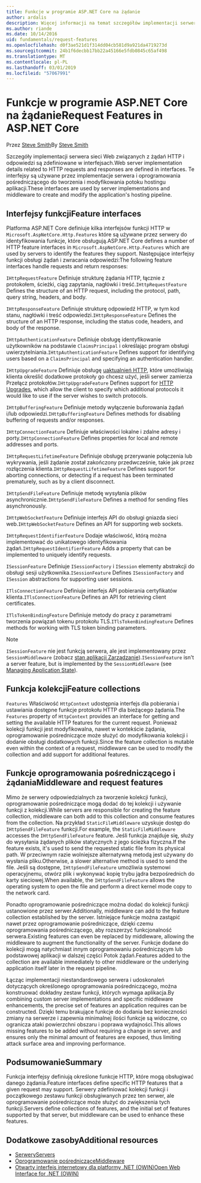 ```yaml
---
title: Funkcje w programie ASP.NET Core na żądanie
author: ardalis
description: Więcej informacji na temat szczegółów implementacji serwera sieci web związanych z żądań HTTP i odpowiedzi, które są zdefiniowane w interfejsach dla platformy ASP.NET Core.
ms.author: riande
ms.date: 10/14/2016
uid: fundamentals/request-features
ms.openlocfilehash: d0f3ae521d1f314dd04cb581d9a921da4719273d
ms.sourcegitcommit: 24b1f6decbb17bb22a45166e5fdb0845c65af498
ms.translationtype: MT
ms.contentlocale: pl-PL
ms.lasthandoff: 03/01/2019
ms.locfileid: "57067991"
---
```

# <a name="request-features-in-aspnet-core"></a><span data-ttu-id="d0810-103">Funkcje w programie ASP.NET Core na żądanie</span><span class="sxs-lookup"><span data-stu-id="d0810-103">Request Features in ASP.NET Core</span></span>

<span data-ttu-id="d0810-104">Przez [Steve Smith](https://ardalis.com/)</span><span class="sxs-lookup"><span data-stu-id="d0810-104">By [Steve Smith](https://ardalis.com/)</span></span>

<span data-ttu-id="d0810-105">Szczegóły implementacji serwera sieci Web związanych z żądań HTTP i odpowiedzi są zdefiniowane w interfejsach.</span><span class="sxs-lookup"><span data-stu-id="d0810-105">Web server implementation details related to HTTP requests and responses are defined in interfaces.</span></span> <span data-ttu-id="d0810-106">Te interfejsy są używane przez implementacje serwera i oprogramowania pośredniczącego do tworzenia i modyfikowania potoku hostingu aplikacji.</span><span class="sxs-lookup"><span data-stu-id="d0810-106">These interfaces are used by server implementations and middleware to create and modify the application's hosting pipeline.</span></span>

## <a name="feature-interfaces"></a><span data-ttu-id="d0810-107">Interfejsy funkcji</span><span class="sxs-lookup"><span data-stu-id="d0810-107">Feature interfaces</span></span>

<span data-ttu-id="d0810-108">Platforma ASP.NET Core definiuje kilka interfejsów funkcji HTTP w `Microsoft.AspNetCore.Http.Features` które są używane przez serwery do identyfikowania funkcje, które obsługują.</span><span class="sxs-lookup"><span data-stu-id="d0810-108">ASP.NET Core defines a number of HTTP feature interfaces in `Microsoft.AspNetCore.Http.Features` which are used by servers to identify the features they support.</span></span> <span data-ttu-id="d0810-109">Następujące interfejsy funkcji obsługi żądań i zwracania odpowiedzi:</span><span class="sxs-lookup"><span data-stu-id="d0810-109">The following feature interfaces handle requests and return responses:</span></span>

<span data-ttu-id="d0810-110">`IHttpRequestFeature` Definiuje strukturę żądania HTTP, łącznie z protokołem, ścieżki, ciąg zapytania, nagłówki i treść.</span><span class="sxs-lookup"><span data-stu-id="d0810-110">`IHttpRequestFeature` Defines the structure of an HTTP request, including the protocol, path, query string, headers, and body.</span></span>

<span data-ttu-id="d0810-111">`IHttpResponseFeature` Definiuje strukturę odpowiedź HTTP, w tym kod stanu, nagłówki i treść odpowiedzi.</span><span class="sxs-lookup"><span data-stu-id="d0810-111">`IHttpResponseFeature` Defines the structure of an HTTP response, including the status code, headers, and body of the response.</span></span>

<span data-ttu-id="d0810-112">`IHttpAuthenticationFeature` Definiuje obsługę identyfikowanie użytkowników na podstawie `ClaimsPrincipal` i określając program obsługi uwierzytelniania.</span><span class="sxs-lookup"><span data-stu-id="d0810-112">`IHttpAuthenticationFeature` Defines support for identifying users based on a `ClaimsPrincipal` and specifying an authentication handler.</span></span>

<span data-ttu-id="d0810-113">`IHttpUpgradeFeature` Definiuje obsługę [uaktualnień HTTP](https://tools.ietf.org/html/rfc2616.html#section-14.42), które umożliwiają klienta określić dodatkowe protokoły go chcesz użyć, jeśli serwer zamierza Przełącz protokołów.</span><span class="sxs-lookup"><span data-stu-id="d0810-113">`IHttpUpgradeFeature` Defines support for [HTTP Upgrades](https://tools.ietf.org/html/rfc2616.html#section-14.42), which allow the client to specify which additional protocols it would like to use if the server wishes to switch protocols.</span></span>

<span data-ttu-id="d0810-114">`IHttpBufferingFeature` Definiuje metody wyłączenie buforowania żądań i/lub odpowiedzi.</span><span class="sxs-lookup"><span data-stu-id="d0810-114">`IHttpBufferingFeature` Defines methods for disabling buffering of requests and/or responses.</span></span>

<span data-ttu-id="d0810-115">`IHttpConnectionFeature` Definiuje właściwości lokalne i zdalne adresy i porty.</span><span class="sxs-lookup"><span data-stu-id="d0810-115">`IHttpConnectionFeature` Defines properties for local and remote addresses and ports.</span></span>

<span data-ttu-id="d0810-116">`IHttpRequestLifetimeFeature` Definiuje obsługę przerywanie połączenia lub wykrywania, jeśli żądanie został zakończony przedwcześnie, takie jak przez rozłączenia klienta.</span><span class="sxs-lookup"><span data-stu-id="d0810-116">`IHttpRequestLifetimeFeature` Defines support for aborting connections, or detecting if a request has been terminated prematurely, such as by a client disconnect.</span></span>

<span data-ttu-id="d0810-117">`IHttpSendFileFeature` Definiuje metodę wysyłania plików asynchronicznie.</span><span class="sxs-lookup"><span data-stu-id="d0810-117">`IHttpSendFileFeature` Defines a method for sending files asynchronously.</span></span>

<span data-ttu-id="d0810-118">`IHttpWebSocketFeature` Definiuje interfejs API do obsługi gniazda sieci web.</span><span class="sxs-lookup"><span data-stu-id="d0810-118">`IHttpWebSocketFeature` Defines an API for supporting web sockets.</span></span>

<span data-ttu-id="d0810-119">`IHttpRequestIdentifierFeature` Dodaje właściwość, którą można implementować do unikatowego identyfikowania żądań.</span><span class="sxs-lookup"><span data-stu-id="d0810-119">`IHttpRequestIdentifierFeature` Adds a property that can be implemented to uniquely identify requests.</span></span>

<span data-ttu-id="d0810-120">`ISessionFeature` Definiuje `ISessionFactory` i `ISession` elementy abstrakcji do obsługi sesji użytkownika.</span><span class="sxs-lookup"><span data-stu-id="d0810-120">`ISessionFeature` Defines `ISessionFactory` and `ISession` abstractions for supporting user sessions.</span></span>

<span data-ttu-id="d0810-121">`ITlsConnectionFeature` Definiuje interfejs API pobierania certyfikatów klienta.</span><span class="sxs-lookup"><span data-stu-id="d0810-121">`ITlsConnectionFeature` Defines an API for retrieving client certificates.</span></span>

<span data-ttu-id="d0810-122">`ITlsTokenBindingFeature` Definiuje metody do pracy z parametrami tworzenia powiązań tokenu protokołu TLS.</span><span class="sxs-lookup"><span data-stu-id="d0810-122">`ITlsTokenBindingFeature` Defines methods for working with TLS token binding parameters.</span></span>

> [!NOTE]
> <span data-ttu-id="d0810-123">`ISessionFeature` nie jest funkcją serwera, ale jest implementowany przez `SessionMiddleware` (zobacz [stan aplikacji Zarządzanie](app-state.md)).</span><span class="sxs-lookup"><span data-stu-id="d0810-123">`ISessionFeature` isn't a server feature, but is implemented by the `SessionMiddleware` (see [Managing Application State](app-state.md)).</span></span>

## <a name="feature-collections"></a><span data-ttu-id="d0810-124">Funkcja kolekcji</span><span class="sxs-lookup"><span data-stu-id="d0810-124">Feature collections</span></span>

<span data-ttu-id="d0810-125">`Features` Właściwość `HttpContext` udostępnia interfejs dla pobierania i ustawiania dostępne funkcje protokołu HTTP dla bieżącego żądania.</span><span class="sxs-lookup"><span data-stu-id="d0810-125">The `Features` property of `HttpContext` provides an interface for getting and setting the available HTTP features for the current request.</span></span> <span data-ttu-id="d0810-126">Ponieważ kolekcji funkcji jest modyfikowalna, nawet w kontekście żądania, oprogramowanie pośredniczące może służyć do modyfikowania kolekcji i dodanie obsługi dodatkowych funkcji.</span><span class="sxs-lookup"><span data-stu-id="d0810-126">Since the feature collection is mutable even within the context of a request, middleware can be used to modify the collection and add support for additional features.</span></span>

## <a name="middleware-and-request-features"></a><span data-ttu-id="d0810-127">Funkcje oprogramowania pośredniczącego i żądania</span><span class="sxs-lookup"><span data-stu-id="d0810-127">Middleware and request features</span></span>

<span data-ttu-id="d0810-128">Mimo że serwery odpowiedzialnych za tworzenie kolekcji funkcji, oprogramowanie pośredniczące mogą dodać do tej kolekcji i używanie funkcji z kolekcji.</span><span class="sxs-lookup"><span data-stu-id="d0810-128">While servers are responsible for creating the feature collection, middleware can both add to this collection and consume features from the collection.</span></span> <span data-ttu-id="d0810-129">Na przykład `StaticFileMiddleware` uzyskuje dostęp do `IHttpSendFileFeature` funkcji.</span><span class="sxs-lookup"><span data-stu-id="d0810-129">For example, the `StaticFileMiddleware` accesses the `IHttpSendFileFeature` feature.</span></span> <span data-ttu-id="d0810-130">Jeśli funkcja znajduje się, służy do wysyłania żądanych plików statycznych z jego ścieżka fizyczna.</span><span class="sxs-lookup"><span data-stu-id="d0810-130">If the feature exists, it's used to send the requested static file from its physical path.</span></span> <span data-ttu-id="d0810-131">W przeciwnym razie wolniejsze alternatywną metodą jest używany do wysłania pliku.</span><span class="sxs-lookup"><span data-stu-id="d0810-131">Otherwise, a slower alternative method is used to send the file.</span></span> <span data-ttu-id="d0810-132">Jeśli są dostępne, `IHttpSendFileFeature` umożliwia systemowi operacyjnemu, otwórz plik i wykonywać kopię trybu jądra bezpośrednich do karty sieciowej.</span><span class="sxs-lookup"><span data-stu-id="d0810-132">When available, the `IHttpSendFileFeature` allows the operating system to open the file and perform a direct kernel mode copy to the network card.</span></span>

<span data-ttu-id="d0810-133">Ponadto oprogramowanie pośredniczące można dodać do kolekcji funkcji ustanowione przez serwer.</span><span class="sxs-lookup"><span data-stu-id="d0810-133">Additionally, middleware can add to the feature collection established by the server.</span></span> <span data-ttu-id="d0810-134">Istniejące funkcje można zastąpić nawet przez oprogramowanie pośredniczące, dzięki czemu oprogramowania pośredniczącego, aby rozszerzyć funkcjonalność serwera.</span><span class="sxs-lookup"><span data-stu-id="d0810-134">Existing features can even be replaced by middleware, allowing the middleware to augment the functionality of the server.</span></span> <span data-ttu-id="d0810-135">Funkcje dodane do kolekcji mogą natychmiast innym oprogramowaniu pośredniczącym lub podstawowej aplikacji w dalszej części Potok żądań.</span><span class="sxs-lookup"><span data-stu-id="d0810-135">Features added to the collection are available immediately to other middleware or the underlying application itself later in the request pipeline.</span></span>

<span data-ttu-id="d0810-136">Łącząc implementacji niestandardowego serwera i udoskonaleń dotyczących określonego oprogramowania pośredniczącego, można konstruować dokładny zestaw funkcji, których wymaga aplikacja.</span><span class="sxs-lookup"><span data-stu-id="d0810-136">By combining custom server implementations and specific middleware enhancements, the precise set of features an application requires can be constructed.</span></span> <span data-ttu-id="d0810-137">Dzięki temu brakujące funkcje do dodania bez konieczności zmiany na serwerze i zapewnia minimalnej ilości funkcje są widoczne, co ogranicza ataki powierzchni obszaru i poprawa wydajności.</span><span class="sxs-lookup"><span data-stu-id="d0810-137">This allows missing features to be added without requiring a change in server, and ensures only the minimal amount of features are exposed, thus limiting attack surface area and improving performance.</span></span>

## <a name="summary"></a><span data-ttu-id="d0810-138">Podsumowanie</span><span class="sxs-lookup"><span data-stu-id="d0810-138">Summary</span></span>

<span data-ttu-id="d0810-139">Funkcja interfejsy definiują określone funkcje HTTP, które mogą obsługiwać danego żądania.</span><span class="sxs-lookup"><span data-stu-id="d0810-139">Feature interfaces define specific HTTP features that a given request may support.</span></span> <span data-ttu-id="d0810-140">Serwery zdefiniować kolekcji funkcji i początkowego zestawu funkcji obsługiwanych przez ten serwer, ale oprogramowanie pośredniczące może służyć do zwiększenia tych funkcji.</span><span class="sxs-lookup"><span data-stu-id="d0810-140">Servers define collections of features, and the initial set of features supported by that server, but middleware can be used to enhance these features.</span></span>

## <a name="additional-resources"></a><span data-ttu-id="d0810-141">Dodatkowe zasoby</span><span class="sxs-lookup"><span data-stu-id="d0810-141">Additional resources</span></span>

* [<span data-ttu-id="d0810-142">Serwery</span><span class="sxs-lookup"><span data-stu-id="d0810-142">Servers</span></span>](xref:fundamentals/servers/index)
* [<span data-ttu-id="d0810-143">Oprogramowanie pośredniczące</span><span class="sxs-lookup"><span data-stu-id="d0810-143">Middleware</span></span>](xref:fundamentals/middleware/index)
* [<span data-ttu-id="d0810-144">Otwarty interfejs internetowy dla platformy .NET (OWIN)</span><span class="sxs-lookup"><span data-stu-id="d0810-144">Open Web Interface for .NET (OWIN)</span></span>](xref:fundamentals/owin)

